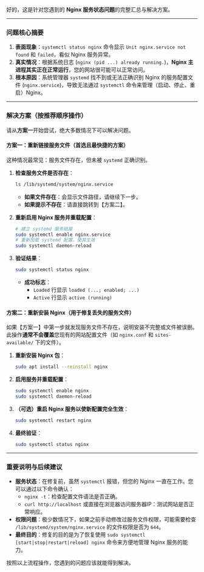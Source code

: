 好的，这是针对您遇到的 **Nginx 服务状态问题**的完整汇总与解决方案。

---

### 问题核心摘要

1.  **表面现象**：`systemctl status nginx` 命令显示 `Unit nginx.service not found` 和 `failed`，看似 Nginx 服务异常。
2.  **真实情况**：根据系统日志 (`nginx (pid ...) already running.`)，**Nginx 主进程其实正在正常运行**，您的网站很可能可以正常访问。
3.  **根本原因**：系统管理器 `systemd` 找不到或无法正确识别 Nginx 的服务配置文件 (`nginx.service`)，导致无法通过 `systemctl` 命令来管理（启动、停止、重启）Nginx。

---

### 解决方案（按推荐顺序操作）

请从**方案一**开始尝试，绝大多数情况下可以解决问题。

#### 方案一：重新链接服务文件（首选且最快捷的方案）

这种情况最常见：服务文件存在，但未被 `systemd` 正确识别。

1.  **检查服务文件是否存在**：
    ```bash
    ls /lib/systemd/system/nginx.service
    ```
    *   **如果文件存在**：会显示文件路径，请继续下一步。
    *   **如果提示不存在**：请直接跳转到【方案二】。

2.  **重新启用 Nginx 服务并重载配置**：
    ```bash
    # 建立 systemd 服务链接
    sudo systemctl enable nginx.service
    # 重新加载 systemd 配置，使其生效
    sudo systemctl daemon-reload
    ```

3.  **验证结果**：
    ```bash
    sudo systemctl status nginx
    ```
    *   **成功标志**：
        *   `Loaded` 行显示 `loaded (...; enabled; ...)`
        *   `Active` 行显示 `active (running)`

#### 方案二：重新安装 Nginx（用于修复丢失的服务文件）

如果【方案一】中第一步就发现服务文件不存在，说明安装不完整或文件被误删。此操作**通常不会覆盖**您现有的网站配置文件（如 `nginx.conf` 和 `sites-available/` 下的文件）。

1.  **重新安装 Nginx 包**：
    ```bash
    sudo apt install --reinstall nginx
    ```

2.  **启用服务并重载配置**：
    ```bash
    sudo systemctl enable nginx
    sudo systemctl daemon-reload
    ```

3.  **（可选）重启 Nginx 服务以使新配置完全生效**：
    ```bash
    sudo systemctl restart nginx
    ```

4.  **最终验证**：
    ```bash
    sudo systemctl status nginx
    ```

---

### 重要说明与后续建议

*   **服务状态**：在修复前，虽然 `systemctl` 报错，但您的 Nginx 一直在工作。您可以通过以下命令确认：
    *   `nginx -t`：检查配置文件语法是否正确。
    *   `curl http://localhost` 或直接在浏览器访问服务器IP：测试网站是否正常响应。
*   **权限问题**：极少数情况下，如果之前手动修改过服务文件权限，可能需要检查 `/lib/systemd/system/nginx.service` 的文件权限是否为 `644`。
*   **最终目的**：修复的目的是为了恢复使用 `sudo systemctl [start|stop|restart|reload] nginx` 命令来方便地管理 Nginx 服务的能力。

按照以上流程操作，您遇到的问题应该就能得到解决。